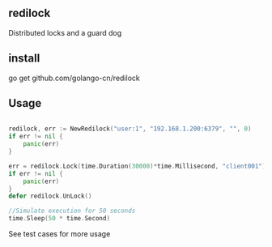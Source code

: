 ## redilock


Distributed locks and a guard dog

## install
go get github.com/golango-cn/redilock

## Usage

```go

redilock, err := NewRedilock("user:1", "192.168.1.200:6379", "", 0)
if err != nil {
    panic(err)
}

err = redilock.Lock(time.Duration(30000)*time.Millisecond, "client001")
if err != nil {
    panic(err)
}
defer redilock.UnLock()

//Simulate execution for 50 seconds
time.Sleep(50 * time.Second)

```

See test cases for more usage
